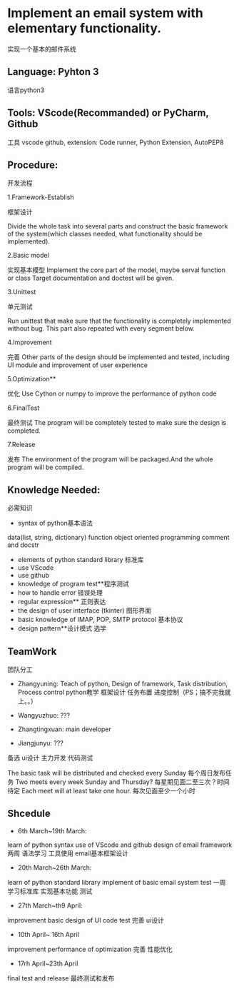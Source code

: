 # Implement an email system with elementary functionality.

实现一个基本的邮件系统

## Language: Pyhton 3

语言python3

## Tools: VScode(Recommanded) or PyCharm, Github

工具 vscode github, extension: Code runner, Python Extension, AutoPEP8

## Procedure:

开发流程

1.Framework-Establish

框架设计

Divide the whole task into several parts and construct the basic framework of
the system(which classes needed, what functionality should be implemented).

2.Basic model

实现基本模型
Implement the core part of the model, maybe serval function or class
Target documentation and doctest will be given.

3.Unittest

单元测试

Run unittest that make sure that the functionality is completely implemented without bug. This part also repeated with every segment below.

4.Improvement

完善
Other parts of the design should be implemented and tested,
including UI module and improvement of user experience

5.Optimization**

优化
Use Cython or numpy to improve the performance of python code

6.FinalTest

最终测试
The program will be completely tested to make sure the design is completed.

7.Release

发布
The environment of the program will be packaged.And the whole program will be compiled.

## Knowledge Needed:

必需知识

- syntax of python基本语法

data(list, string, dictionary)
function
object oriented programming
comment and docstr

- elements of python standard library 标准库
- use VScode
- use github
- knowledge of program test**程序测试
- how to handle error 错误处理
- regular expression** 正则表达
- the design of user interface (tkinter) 图形界面
- basic knowledge of IMAP, POP, SMTP protocol 基本协议
- design pattern**设计模式 选学

## TeamWork

团队分工

- Zhangyuning: Teach of python, Design of framework,
 Task distribution, Process control
python教学 框架设计 任务布置 进度控制（PS；搞不完我就上。。）

- Wangyuzhuo: ???
- Zhangtingxuan: main developer
- Jiangjunyu: ???

备选 ui设计 主力开发 代码测试

The basic task will be distributed and checked every Sunday
每个周日发布任务
Two meets every week Sunday and Thursday?
每星期见面二至三次？时间待定
Each meet will at least take one hour.
每次见面至少一个小时

## Shcedule

- 6th March~19th March:

learn of python syntax
use of VScode and github
design of email framework
两周 语法学习 工具使用 email基本框架设计

- 20th March~26th March:

learn of python standard library
implement of basic email system
test
一周 学习标准库 实现基本功能 测试

- 27th March~th9 April:

improvement
basic design of UI
code test
完善 ui设计

- 10th April~ 16th April

improvement
performance of optimization
完善 性能优化

- 17rh April~23th April

final test and release
最终测试和发布
